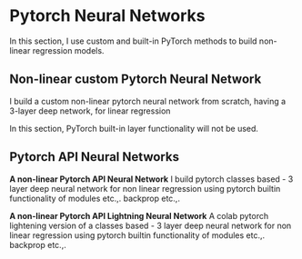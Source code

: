 # Pytorch Neural Networks
In this section, I use custom and built-in PyTorch methods to build non-linear regression models.

## Non-linear custom Pytorch Neural Network
I build a custom non-linear pytorch neural network from scratch, having a 3-layer deep network, for linear regression 

In this section, PyTorch built-in layer functionality will not be used.

## Pytorch API Neural Networks

**A non-linear Pytorch API Neural Network**
I build pytorch classes based - 3 layer deep neural network for non linear regression using pytorch builtin functionality of modules etc.,. backprop etc.,.


**A non-linear Pytorch API Lightning Neural Network**
A colab  pytorch lightening version of a classes based - 3 layer deep neural network for non linear regression using pytorch builtin functionality of modules etc.,. backprop etc.,.